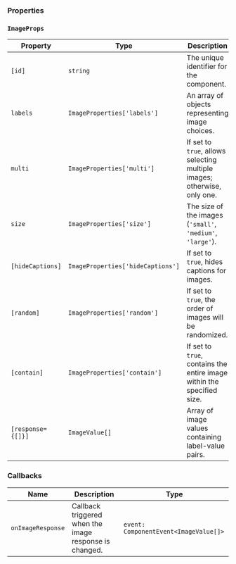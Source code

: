 ### Properties

### `ImageProps`

| Property          | Type                              | Description                                                              |
| ----------------- | --------------------------------- | ------------------------------------------------------------------------ |
| `[id]`            | `string`                          | The unique identifier for the component.                                 |
| `labels`          | `ImageProperties['labels']`       | An array of objects representing image choices.                          |
| `multi`           | `ImageProperties['multi']`        | If set to `true`, allows selecting multiple images; otherwise, only one. |
| `size`            | `ImageProperties['size']`         | The size of the images (`'small'`, `'medium'`, `'large'`).               |
| `[hideCaptions]`  | `ImageProperties['hideCaptions']` | If set to `true`, hides captions for images.                             |
| `[random]`        | `ImageProperties['random']`       | If set to `true`, the order of images will be randomized.                |
| `[contain]`       | `ImageProperties['contain']`      | If set to `true`, contains the entire image within the specified size.   |
| `[response={[]}]` | `ImageValue[]`                    | Array of image values containing label-value pairs.                      |

### Callbacks

| Name              | Description                                            | Type                                  |
| ----------------- | ------------------------------------------------------ | ------------------------------------- |
| `onImageResponse` | Callback triggered when the image response is changed. | `event: ComponentEvent<ImageValue[]>` |
